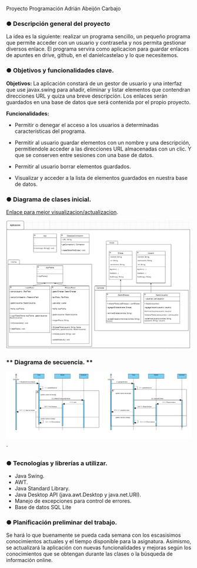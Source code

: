 
Proyecto Programación
Adrián Abeijón Carbajo




### **● Descripción general del proyecto**

La idea es la siguiente: realizar un programa sencillo, un pequeño programa que permite acceder con un usuario y contraseña y nos permita gestionar diversos enlace. El programa servira como aplicacion para guardar enlaces de apuntes en drive, github, en el danielcastelao y lo que necesitemos.



### **● Objetivos y funcionalidades clave.**

**Objetivos:**
La aplicación constará de un gestor de usuario y una interfaz que use javax.swing para añadir, eliminar y listar elementos que contendran direcciones URL y quiza una breve descripción. Los enlaces serán guardados en una base de datos que será contenida por el propio proyecto.


**Funcionalidades:**

- Permitir o denegar el acceso a los usuarios a determinadas caracteristicas del programa.

- Permitir al usuario guardar elementos con un nombre y una descripción, permitiendole acceder a las direcciones URL almacenadas con un clic. Y que se conserven entre sesiones con una base de datos.

- Permitir al usuario borrar elementos guardados.

- Visualizar y acceder a la lista de elementos guardados en nuestra base de datos.
  
























### **● Diagrama de clases inicial.**
[Enlace para mejor visualizacion/actualizacion](https://app.diagrams.net/?mode=google#G1Q7sd5sp3ff6zGosiuDxdSEier1KPHj7V#%7B%22pageId%22%3A%22C5RBs43oDa-KdzZeNtuy%22%7D/ "Enlace diagrama de clases").



![img_1.png](img_1.png)




### ** Diagrama de secuencia. **

![img.png](img.png)




`
### **● Tecnologías y librerías a utilizar.** 

- Java Swing.
- AWT.
- Java Standard Library.
- Java Desktop API (java.awt.Desktop y java.net.URI).
- Manejo de excepciones para control de errores.
- Base de datos SQL Lite


### **● Planificación preliminar del trabajo.** 

Se hará lo que buenamente se pueda cada semana con los escasisimos conocimientos actuales y el tiempo disponible para la asignatura.
Asimismo, se actualizará la aplicación con nuevas funcionalidades y mejoras según los conocimientos que se obtengan durante las clases o la búsqueda de información online.

